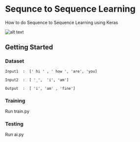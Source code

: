 # Sequnce to Sequence Learning
How to do Sequence to Sequence Learning using Keras

![alt text](https://cdn-images-1.medium.com/max/1585/1*sO-SP58T4brE9EHazHSeGA.png)

## Getting Started
### Dataset

```
Input1  :  [' hi ' , ' how ', 'are', 'you]

Input2  :  [ '_',  'i', 'am']

Output  :  [ 'i', 'am' , 'fine']
```
### Training
Run train.py
### Testing
Run ai.py



